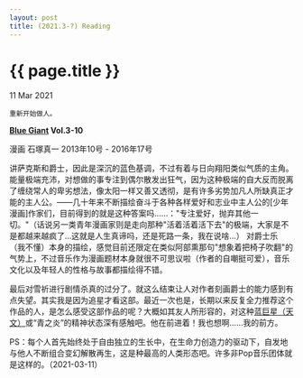 ```yaml
---
layout: post
title: (2021.3-?) Reading
---
```


{{ page.title }}
================

<p class="meta">11 Mar 2021</p>

 `重新开始做人。`

**[Blue Giant](https://ja.wikipedia.org/wiki/BLUE_GIANT) Vol.3-10**

漫画 石塚真一 2013年10号 - 2016年17号

讲萨克斯和爵士，因此是深沉的蓝色基调，不过有着与日向翔阳类似气质的主角。能量极端充沛，对想做的事专注到偶尔散发出狂气，因为这种极端的自大反而脱离了缠绕常人的卑劣想法，像太阳一样又善又透彻，是有许多劣势加凡人所缺真正才能的主人公。——几十年来不断描绘奋斗于各种各样爱好和志业中主人公的[少年漫画]作家们，目前得到的就是这种答案吗……："专注爱好，抛弃其他一切。"（话说另一类青年漫画家则是走向那种"活着活着活下去"的极端，大家是不是都越来越疯了…这就是人生真谛吗，还是死路一条，我在说啥…）
对爵士乐（我不懂）本身的描绘，感觉目前还限定在类似阿部熏那句"想象着把椅子吹翻"的气势上，不过音乐作为漫画题材本身就很不可思议啦（作者的自嘲挺可爱），音乐文化以及年轻人的性格与故事都描绘得不错。

最后对雪祈进行剧情杀真的过分了。就这么结束让人对作者刻画爵士的能力感到有点失望。其实我是因为追星才看这部。最近一次也是，长期以来反复全力推荐这个作品的人，是怎么感受这部作品的呢？大概如其友人所形容的，对这种[蓝巨星（天文）](https://en.wikipedia.org/wiki/Blue_giant)或“青之炎”的精神状态深有感触吧。他在前进着！我也想啊……我的前方。

PS：每个人首先始终处于自由独立的生长中，在生命力创造力的驱动下，自发地与他人不断组合变幻解散再生，这是种最高的人类形态吧。许多非Pop音乐团体就是这样的。（2021-03-11）

